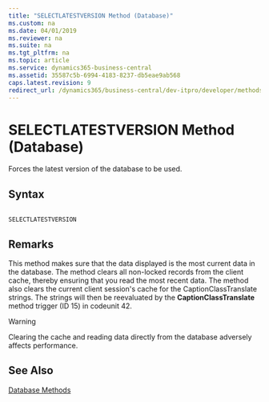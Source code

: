 ```yaml
---
title: "SELECTLATESTVERSION Method (Database)"
ms.custom: na
ms.date: 04/01/2019
ms.reviewer: na
ms.suite: na
ms.tgt_pltfrm: na
ms.topic: article
ms.service: dynamics365-business-central
ms.assetid: 35587c5b-6994-4183-8237-db5eae9ab568
caps.latest.revision: 9
redirect_url: /dynamics365/business-central/dev-itpro/developer/methods-auto/library
---
```


 

# SELECTLATESTVERSION Method (Database)
Forces the latest version of the database to be used.  
  
## Syntax  
  
```  
  
SELECTLATESTVERSION  
```  
  
## Remarks  
 This method makes sure that the data displayed is the most current data in the database. The method clears all non-locked records from the client cache, thereby ensuring that you read the most recent data. The method also clears the current client session's cache for the CaptionClassTranslate strings. The strings will then be reevaluated by the **CaptionClassTranslate** method trigger \(ID 15\) in codeunit 42.  
  
> [!WARNING]  
>  Clearing the cache and reading data directly from the database adversely affects performance.  
  
## See Also  
 [Database Methods](devenv-database-methods.md)   
 <!--Links [CaptionClass Functionality](CaptionClass-Functionality.md)-->  